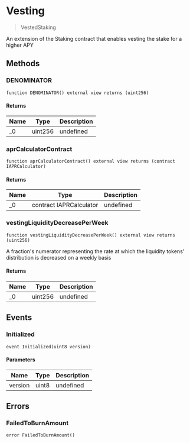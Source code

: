 # Vesting



> VestedStaking

An extension of the Staking contract that enables vesting the stake for a higher APY



## Methods

### DENOMINATOR

```solidity
function DENOMINATOR() external view returns (uint256)
```






#### Returns

| Name | Type | Description |
|---|---|---|
| _0 | uint256 | undefined |

### aprCalculatorContract

```solidity
function aprCalculatorContract() external view returns (contract IAPRCalculator)
```






#### Returns

| Name | Type | Description |
|---|---|---|
| _0 | contract IAPRCalculator | undefined |

### vestingLiquidityDecreasePerWeek

```solidity
function vestingLiquidityDecreasePerWeek() external view returns (uint256)
```

A fraction&#39;s numerator representing the rate at which the liquidity tokens&#39; distribution is decreased on a weekly basis




#### Returns

| Name | Type | Description |
|---|---|---|
| _0 | uint256 | undefined |



## Events

### Initialized

```solidity
event Initialized(uint8 version)
```





#### Parameters

| Name | Type | Description |
|---|---|---|
| version  | uint8 | undefined |



## Errors

### FailedToBurnAmount

```solidity
error FailedToBurnAmount()
```







